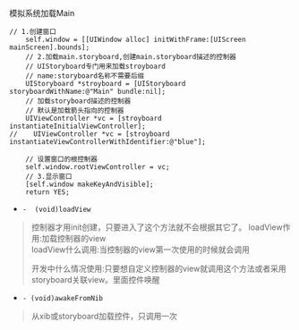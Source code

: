 模拟系统加载Main

```
// 1.创建窗口
    self.window = [[UIWindow alloc] initWithFrame:[UIScreen mainScreen].bounds];
    // 2.加载main.storyboard,创建main.storyboard描述的控制器
    // UIStoryboard专门用来加载stroyboard
    // name:storyboard名称不需要后缀
    UIStoryboard *stroyboard = [UIStoryboard storyboardWithName:@"Main" bundle:nil];
    // 加载storyboard描述的控制器
    // 默认是加载箭头指向的控制器
    UIViewController *vc = [stroyboard instantiateInitialViewController];
//    UIViewController *vc = [stroyboard instantiateViewControllerWithIdentifier:@"blue"];

    // 设置窗口的根控制器
    self.window.rootViewController = vc;
    // 3.显示窗口
    [self.window makeKeyAndVisible];
    return YES;
```

* `-  (void)loadView`
> 控制器才用init创建，只要进入了这个方法就不会根据其它了。
> loadView作用:加载控制器的view  
>  loadView什么调用:当控制器的view第一次使用的时候就会调用
>
> 开发中什么情况使用:只要想自定义控制器的view就调用这个方法或者采用storyboard关联view。里面控件唤醒

* `- (void)awakeFromNib`

> 从xib或storyboard加载控件，只调用一次



